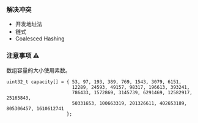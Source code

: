 ### 解决冲突 
- 开发地址法
- 链式
- Coalesced Hashing

### 注意事项 ⚠️
数组容量的大小使用素数。
```
uint32_t capacity[] = { 53, 97, 193, 389, 769, 1543, 3079, 6151, 
                        12289, 24593, 49157, 98317, 196613, 393241, 
                        786433, 1572869, 3145739, 6291469, 12582917, 25165843, 
                        50331653, 100663319, 201326611, 402653189, 805306457, 1610612741
                      };
```
